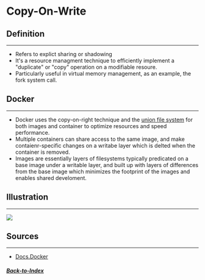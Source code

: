 # Copy-On-Write

## Definition
---
- Refers to explict sharing or shadowing
- It's a resource managment technique to efficiently implement a "duplicate" or "copy" operation on a modifiable resoure.
- Particularly useful in virtual memory management, as an example, the fork system call.

## Docker
---
- Docker uses the copy-on-right technique and the [union file system](00-UnionFileSystem.md) for both images and container to optimize resources and speed performance.
- Multiple containers can share access to the same image, and make contaienr-specific changes on a writabe layer which is delted when the container is removed.
- Images are essentially layers of filesystems typically predicated on a base image under a writable layer, and built up with layers of differences from the base image which minimizes the footprint of the images and enables shared develoment.

## Illustration
---
![](https://upload.wikimedia.org/wikipedia/commons/d/d0/Copy_On_Write_technique.png)

## Sources
---
- [Docs.Docker](https://docs.docker.com/glossary/)

##### [Back-to-Index](../../00-Index.md)